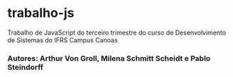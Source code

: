# trabalho-js
Trabalho de JavaScript do terceiro trimestre do curso de Desenvolvimento de Sistemas do IFRS Campus Canoas

### Autores: Arthur Von Groll, Milena Schmitt Scheidt e Pablo Steindorff